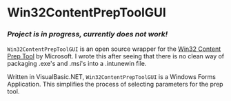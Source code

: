 # Win32ContentPrepToolGUI

### *_Project is in progress, currently does not work!_*

`Win32ContentPrepToolGUI` is an open source wrapper for the [Win32 Content Prep Tool](https://github.com/Microsoft/Microsoft-Win32-Content-Prep-Tool) by Microsoft. I wrote this after seeing that there is no clean way of packaging .exe's and .msi's into a .intunewin file.

Written in VisualBasic.NET, `Win32ContentPrepToolGUI` is a Windows Forms Application. This simplifies the process of selecting parameters for the prep tool.
